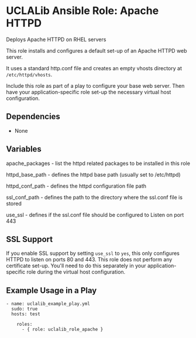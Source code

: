 # UCLALib Ansible Role: Apache HTTPD

Deploys Apache HTTPD on RHEL servers

This role installs and configures a default set-up of an Apache HTTPD web server.

It uses a standard http.conf file and creates an empty vhosts directory at `/etc/httpd/vhosts`.

Include this role as part of a play to configure your base web server. Then have your application-specific role set-up the necessary virtual host configuration.

## Dependencies

* None

## Variables

apache_packages - list the httpd related packages to be installed in this role

httpd_base_path - defines the httpd base path (usually set to /etc/httpd)

httpd_conf_path - defines the httpd configuration file path

ssl_conf_path - defines the path to the directory where the ssl.conf file is stored

use_ssl - defines if the ssl.conf file should be configured to Listen on port 443

## SSL Support

If you enable SSL support by setting `use_ssl` to `yes`, this only configures HTTPD to listen on ports 80 and 443. This role does not perform any certificate set-up. You'll need to do this separately in your application-specific role during the virtual host configuration. 

## Example Usage in a Play

```
- name: uclalib_example_play.yml
  sudo: true
  hosts: test

    roles:
      - { role: uclalib_role_apache }
```
